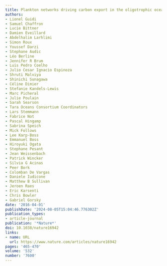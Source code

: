 ```yaml
---
title: Plankton networks driving carbon export in the oligotrophic ocean
authors:
- Lionel Guidi
- Samuel Chaffron
- Lucie Bittner
- Damien Eveillard
- Abdelhalim Larhlimi
- Simon Roux
- Youssef Darzi
- Stephane Audic
- Léo Berline
- Jennifer R Brum
- Luis Pedro Coelho
- Julio Cesar Ignacio Espinoza
- Shruti Malviya
- Shinichi Sunagawa
- Céline Dimier
- Stefanie Kandels-Lewis
- Marc Picheral
- Julie Poulain
- Sarah Searson
- Tara Oceans Consortium Coordinators
- Lars Stemmann
- Fabrice Not
- Pascal Hingamp
- Sabrina Speich
- Mick Follows
- Lee Karp-Boss
- Emmanuel Boss
- Hiroyuki Ogata
- Stephane Pesant
- Jean Weissenbach
- Patrick Wincker
- Silvia G Acinas
- Peer Bork
- Colomban De Vargas
- Daniele Iudicone
- Matthew B Sullivan
- Jeroen Raes
- Eric Karsenti
- Chris Bowler
- Gabriel Gorsky
date: '2016-04-01'
publishDate: '2024-08-05T15:04:46.776302Z'
publication_types:
- article-journal
publication: '*Nature*'
doi: 10.1038/nature16942
links:
- name: URL
  url: https://www.nature.com/articles/nature16942
pages: '465-470'
volume: '532'
number: '7600'
---
```

